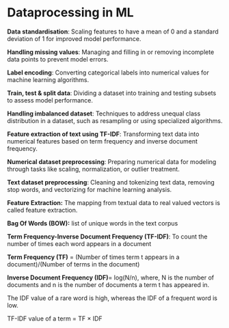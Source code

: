 # Dataprocessing in ML

**Data standardisation**: Scaling features to have a mean of 0 and a standard deviation of 1 for improved model performance. 

**Handling missing values**: Managing and filling in or removing incomplete data points to prevent model errors.  

**Label encoding**: Converting categorical labels into numerical values for machine learning algorithms.  

**Train, test & split data**: Dividing a dataset into training and testing subsets to assess model performance.  

**Handling imbalanced dataset**: Techniques to address unequal class distribution in a dataset, such as resampling or using specialized algorithms.  

**Feature extraction of text using TF-IDF**: Transforming text data into numerical features based on term frequency and inverse document frequency.  

**Numerical dataset preprocessing**: Preparing numerical data for modeling through tasks like scaling, normalization, or outlier treatment.  

**Text dataset preprocessing**: Cleaning and tokenizing text data, removing stop words, and vectorizing for machine learning analysis.  

**Feature Extraction:**
The mapping from textual data to real valued vectors is called feature extraction.

**Bag Of Words (BOW):** list of unique words in the text corpus  

**Term Frequency-Inverse Document Frequency (TF-IDF)**: To count the number of times each word appears in a
document

**Term Frequency (TF)** = (Number of times term t appears in a
document)/(Number of terms in the document)

**Inverse Document Frequency (IDF)**= log(N/n), where, N is the
number of documents and n is the number of documents a term t has appeared in.

The IDF value of a rare word is high, whereas the IDF of a frequent word is low.

TF-IDF value of a term = TF × IDF
